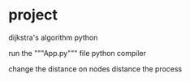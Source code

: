 # project
dijkstra's algorithm python

run the """App.py""" file python compiler 


change the distance on nodes distance the process
